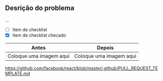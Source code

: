 ## Desrição do problema

...

- [ ] Item de checklist
- [x] Item de checklist checado

| Antes                   | Depois                  |
| ----------------------- | ----------------------- |
| Coloque uma imagem aqui | Coloque uma imagem aqui |

https://github.com/facebook/react/blob/master/.github/PULL_REQUEST_TEMPLATE.md

